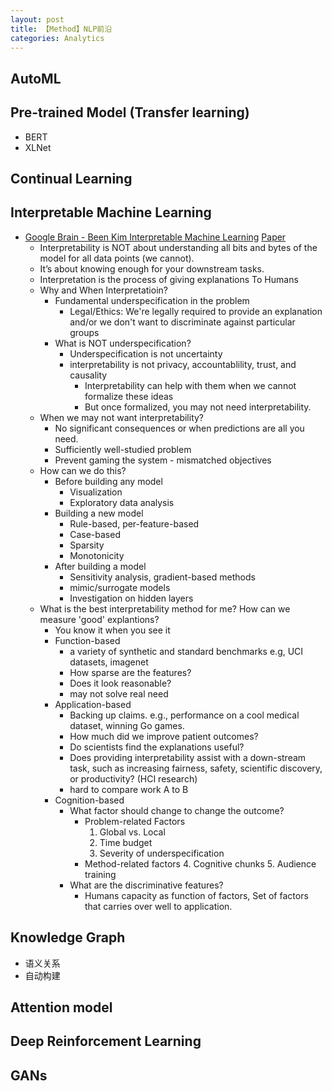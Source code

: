```yaml
---
layout: post
title: 【Method】NLP前沿
categories: Analytics
---
```


## AutoML

## Pre-trained Model (Transfer learning)

- BERT
- XLNet

## Continual Learning



## Interpretable Machine Learning

- [Google Brain - Been Kim Interpretable Machine Learning](http://people.csail.mit.edu/beenkim/papers/BeenK_FinaleDV_ICML2017_tutorial.pdf) [Paper](https://arxiv.org/abs/1702.08608)
    - Interpretability is NOT about understanding all bits and bytes of the model for all data points (we cannot).
    - It’s about knowing enough for your downstream tasks.
    - Interpretation is the process of giving explanations To Humans
    - Why and When Interpretatioin?
        - Fundamental underspecification in the problem
            - Legal/Ethics: We're legally required to provide an explanation and/or we don't want to discriminate against particular groups
        - What is NOT underspecification?
            - Underspecification is not uncertainty
            - interpretability is not privacy, accountablility, trust, and causality
                - Interpretability can help with them when we cannot formalize these ideas 
                - But once formalized, you may not need interpretability.
    - When we may not want interpretability?
        - No significant consequences or when predictions are all you need. 
        - Sufficiently well-studied problem 
        - Prevent gaming the system - mismatched objectives
    - How can we do this?
        - Before building any model
            - Visualization
            - Exploratory data analysis
        - Building a new model
            - Rule-based, per-feature-based
            - Case-based
            - Sparsity
            - Monotonicity
        - After building a model
            - Sensitivity analysis, gradient-based methods
            - mimic/surrogate models
            - Investigation on hidden layers
    - What is the best interpretability method for me? How can we measure 'good' explantions?
        - You know it when you see it
        - Function-based
            - a variety of synthetic and standard benchmarks e.g, UCI datasets, imagenet
            - How sparse are the features?
            - Does it look reasonable?
            - may not solve real need
        - Application-based
            - Backing up claims. e.g., performance on a cool medical dataset, winning Go games.
            - How much did we improve patient outcomes?
            - Do scientists find the explanations useful?
            - Does providing interpretability assist with a down-stream task, such as increasing fairness, safety, scientific discovery, or productivity? (HCI research)
            - hard to compare work A to B
        - Cognition-based
            - What factor should change to change the outcome?
                - Problem-related Factors
                    1. Global vs. Local
                    2. Time budget
                    3. Severity of underspecification
                - Method-related factors
                    4. Cognitive chunks
                    5. Audience training
            - What are the discriminative features? 
                - Humans capacity as function of factors, Set of factors that carries over well to application.

## Knowledge Graph

- 语义关系
- 自动构建

## Attention model

## Deep Reinforcement Learning

## GANs
